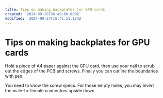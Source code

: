 ```yaml
---
title: Tips on making backplates for GPU cards
created: '2024-09-26T06:48:06.000Z'
modified: '2024-09-27T15:41:51.124Z'
---
```


# Tips on making backplates for GPU cards

Hold a piece of A4 paper against the GPU card, then use your nail to scrub out the edges of the PCB and screws. Finally you can outline the boundaries with pen.

You need to know the screw specs. For those empty holes, you may invert the male-to-female connectors upside down.



